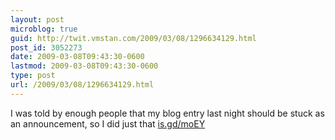 ```yaml
---
layout: post
microblog: true
guid: http://twit.vmstan.com/2009/03/08/1296634129.html
post_id: 3052273
date: 2009-03-08T09:43:30-0600
lastmod: 2009-03-08T09:43:30-0600
type: post
url: /2009/03/08/1296634129.html
---
```

I was told by enough people that my blog entry last night should be stuck as an announcement, so I did just that [is.gd/moEY](http://is.gd/moEY)
